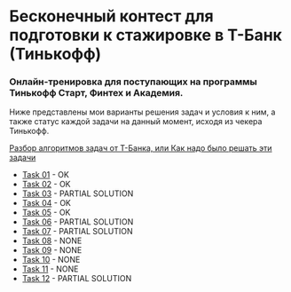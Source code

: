 # Бесконечный контест для подготовки к стажировке в Т-Банк (Тинькофф) 
### Онлайн-тренировка для поступающих на программы Тинькофф Старт, Финтех и Академия.

Ниже представлены мои варианты решения задач и условия к ним, а также статус каждой задачи на данный момент, исходя из чекера Тинькофф.

[Разбор алгоритмов задач от Т-Банка, или Как надо было решать эти задачи](https://github.com/xoxoginger/EndlessContest/blob/main/tips_TBank.pdf)

* [Task 01](https://github.com/xoxoginger/EndlessContest/tree/main/task1)  - OK
* [Task 02](https://github.com/xoxoginger/EndlessContest/tree/main/task2)  - OK
* [Task 03](https://github.com/xoxoginger/EndlessContest/tree/main/task3)  - PARTIAL SOLUTION
* [Task 04](https://github.com/xoxoginger/EndlessContest/tree/main/task4)  - OK
* [Task 05](https://github.com/xoxoginger/EndlessContest/tree/main/task5)  - OK
* [Task 06](https://github.com/xoxoginger/EndlessContest/tree/main/task6)  - PARTIAL SOLUTION
* [Task 07](https://github.com/xoxoginger/EndlessContest/tree/main/task7)  - PARTIAL SOLUTION
* [Task 08](https://github.com/xoxoginger/EndlessContest/tree/main/task8)  - NONE 
* [Task 09](https://github.com/xoxoginger/EndlessContest/tree/main/task9)  - NONE 
* [Task 10](https://github.com/xoxoginger/EndlessContest/tree/main/task10) - NONE
* [Task 11](https://github.com/xoxoginger/EndlessContest/tree/main/task11) - NONE
* [Task 12](https://github.com/xoxoginger/EndlessContest/tree/main/task12) - PARTIAL SOLUTION
